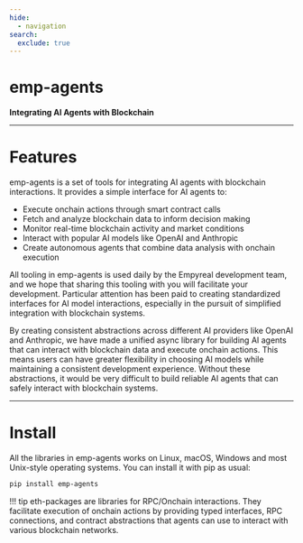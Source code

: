 ```yaml
---
hide:
  - navigation
search:
  exclude: true
---
```


# emp-agents

<b>Integrating AI Agents with Blockchain</b>

---

# Features

emp-agents is a set of tools for integrating AI agents with blockchain interactions. It provides a simple interface for AI agents to:

- Execute onchain actions through smart contract calls
- Fetch and analyze blockchain data to inform decision making
- Monitor real-time blockchain activity and market conditions
- Interact with popular AI models like OpenAI and Anthropic
- Create autonomous agents that combine data analysis with onchain execution

All tooling in emp-agents is used daily by the Empyreal development team, and we hope that sharing this tooling with you will facilitate your development. Particular attention has been paid to creating standardized interfaces for AI model interactions, especially in the pursuit of simplified integration with blockchain systems.

By creating consistent abstractions across different AI providers like OpenAI and Anthropic, we have made a unified async library for building AI agents that can interact with blockchain data and execute onchain actions. This means users can have greater flexibility in choosing AI models while maintaining a consistent development experience. Without these abstractions, it would be very difficult to build reliable AI agents that can safely interact with blockchain systems.

---

# Install

All the libraries in emp-agents works on Linux, macOS, Windows and most Unix-style operating systems. You can install it with pip as usual:

```sh
pip install emp-agents
```

!!! tip
    eth-packages are libraries for RPC/Onchain interactions. They facilitate execution of onchain actions by providing typed interfaces, RPC connections, and contract abstractions that agents can use to interact with various blockchain networks.
